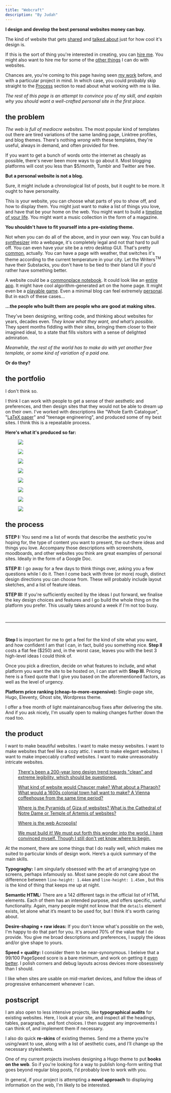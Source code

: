 ```yaml
---
title: "Webcraft"
description: "By Judah"
---
```


**I design and develop the best personal websites money can buy.**

The kind of website that gets [shared](https://twitter.com/freeshreeda/status/1668389564799504386) and [talked about](https://twitter.com/ungatedcreative/status/1668442076407644161) just for how cool it's design is. 

If this is the sort of thing you're interested in creating, you can [hire me](https://twitter.com/joodaloop). You might also want to hire me for some of the [other things](#postscript) I can do with websites. 

Chances are, you're coming to this page having seen [my work](#the-portfolio) before, and with a particular project in mind. In which case, you could probably skip straight to the [Process](#the-process) section to read about what working with me is like. 

_The rest of this page is an attempt to convince you of my skill, and explain why you should want a well-crafted personal site in the first place._

## the problem

*The web is full of mediocre websites.* The most popular kind of templates out there are tired variations of the same landing page, Linktree profiles, and blog themes. There's nothing *wrong* with these templates, they're useful, always in demand, and often provided for free. 

If you want to get a bunch of words onto the internet as cheaply as possible, there's never been more ways to go about it. Most blogging platforms will cost you less than $5/month, Tumblr and Twitter are free. 


**But a personal website is not a blog.**

Sure, it might include a chronological list of posts, but it ought to be more. It ought to have personality. 

This is your website, you can choose what parts of you to show off, and how to display them. You might just want to make a list of things you love, and have that be your home on the web. You might want to build a [timeline of your life](https://colly.com/). You might want a music collection in the form of a magazine.  


**You shouldn't have to fit yourself into a pre-existing theme.**

Not when you can do all of the above, and in your own way. You can build a [synthesizer](https://brandnewbox.com/inthestacks/) into a webpage, it's completely legal and not that hard to pull off. You can even have your site be a retro desktop GUI. That's pretty [common](https://github.com/syxanash/syxanash.github.io/blob/development/src/resources/remote-desktops.json), actually. You can have a page with weather, that switches it's theme according to the current temperature in your city. Let the Writers<sup>TM</sup> have their Substacks, you don't have to be tied to their bland UI if you'd rather have	 something better. 

A website could be a [commonplace notebook](https://piperhaywood.com/). It could look like an [entire app](https://brianlovin.com/). It might have cool algorithm-generated art on the home page. It might even be a [playable game](https://nateparrott.com/). Even a minimal blog can feel extremely [personal](https://manuelmoreale.com/). But in each of these cases...

**…the people who built them are people who are good at making sites.** 

They’ve been designing, writing code, and thinking about websites for years, decades even. T*hey know what they want, and what’s possible.* They spent months fiddling with their sites, bringing them closer to their imagined ideal, to a state that fills visitors with a sense of delighted admiration.

*Meanwhile, the rest of the world has to make do with yet another free template, or some kind of variation of a paid one.*

**Or do they?**


## the portfolio

I don't think so. 

I think I can work with people to get a sense of their aesthetic and preferences, and then design sites that they would not be able to dream up on their own. I've worked with descriptions like "Whole Earth Catalogue", "[LaTeX paper](https://twitter.com/joodaloop/status/1654565087439380480)" and "teenage engineering", and produced some of my best sites. I think this is a repeatable process.

**Here's what it's produced so far:**

<div class=portfolio>
            <figure class=broad>
                <a href="https://atroyn.netlify.app"> <img src=/media/anton-2.jpg> </a>
            </figure>
            <figure class=broad>
                <a href="https://atroyn.netlify.app"> <img style="filter: brightness(106%)" src=/media/anton-1.jpg> </a>
            </figure>
            <figure class=broad>
                <a href="https://pradyu.netlfiy.app"> <img src=/media/pradyu-1.jpg> </a>
            </figure>
            <figure class=broad>
                <a href="https://joodaloop.com"> <img src=/media/joodaloop-2.jpg> </a>
            </figure>
             <figure class=broad>
                <a href="https://shreedasegan.com"> <img src=/media/shreeda-1.jpg> </a>
            </figure>
            <figure class=broad>
               <a href="https://v1.joodaloop.com"> <img src=/media/joodaloop-4.jpg> </a>
            </figure>
            <figure class=broad>
               <a href="https://gapat.io"> <img src=/media/gapat-1.jpg> </a>
            </figure>
            <figure class=broad>
               <a href="https://shreedasegan.com"> <img src=/media/shreeda-2.jpg> </a>
            </figure>
        </div>	

## the process

**STEP I:** You send me a list of words that describe the aesthetic you’re hoping for, the type of content you want to present, the out-there ideas and things you love. Accompany those descriptions with screenshots, moodboards, and other websites you think are great examples of personal sites. Ideally in the form of a Google Doc.

**STEP II:** I go away for a few days to think things over, asking you a few questions while I do it. Then I come back with three (or more) rough, distinct design directions you can choose from. These will probably include layout sketches, and a list of feature ideas. 

**STEP III:** If you're sufficiently excited by the ideas I put forward, we finalise the key design choices and features and I go build the whole thing on the platform you prefer. This usually takes around a week if I'm not too busy.

<br>

---

<br>

**Step I** is important for me to get a feel for the kind of site what you want, and how confident I am that I can, in fact, build you something nice. **Step II** costs a flat fee ($250) and, in the worst case, leaves you with the best 3 high-level ideas I could think of. 

Once you pick a direction, decide on what features to include, and what platform you want the site to be hosted on, I can start with **Step III**. Pricing here is a fixed quote that I give you based on the aforementioned factors, as well as the level of urgency. 

**Platform price ranking (cheap-to-more-expensive):** Single-page site, Hugo, Eleventy, Ghost site, Wordpress theme.

I offer a free month of light maintainance/bug fixes after delivering the site. And if you ask nicely, I'm usually open to making changes further down the road too.

## the product

I want to make beautiful websites. I want to make messy websites. I want to make websites that feel like a cozy attic. I want to make elegant websites. I want to make impeccably crafted websites. I want to make unreasonably intricate websites. 

<blockquote>
	<a href="https://twitter.com/simonsarris/status/1558083935208448000"><p>There's been a 200-year long design trend towards "clean" and extreme legibility, which should be questioned.</p>
	<p>What kind of website would Chaucer make? What about a Pharaoh? What would a 1600s colonial town hall want to make? A Vienna coffeehouse from the same time period?</p>
	<p> Where is the Pyramids of Giza of websites? What is the Cathedral of Notre Dame or Temple of Artemis of websites?</p>
	<p>Where is the web Acropolis!</p>
	<p>We must build it! We must put forth this wonder into the world. I have convinced myself. Though I still don't yet know where to begin.</p></a>
</blockquote>

At the moment, there are some things that I do really well, which makes me suited to particular kinds of design work. Here’s a quick summary of the main skills.

**Typograghy:** I am singularly obsessed with the art of arranging type on screens, perhaps infamously so. Most sane people do not care about the difference between ` line-height: 1.44em ` and ` line-height: 1.45em ` , but this is the kind of thing that keeps me up at night. 

**Semantic HTML:** There are a 142 different tags in the official list of HTML elements. Each of them has an intended purpose, and offers specific, useful functionality. Again, many people might not know that the `details` element exists, let alone what it’s meant to be used for, but I think it's worth caring about.

**Desire-shaping + raw ideas:** If you don't know what's possible on the web, I'm happy to do that part for you. It's around 70% of the value that I do provide. You give me broad descriptions and preferences, I supply the ideas and/or give shape to yours.

**Speed + quality:** I consider them to be near-synonymous. I beleive that a 99/100 PageSpeed score is a bare minimum, and work on getting it [even better](https://twitter.com/joodaloop/status/1655923954790416392?s=20). I polish corners and debug layouts across devices more obsessively than I should. 

I like when sites are usable on mid-market devices, and follow the ideas of progressive enhancement whenever I can. 


## postscript

I am also open to less intensive projects, like **typographical audits** for existing websites. Here, I look at your site, and inspect all the headings, tables, paragraphs, and font choices. I then suggest any improvements I can think of, and implement them if necessary. 

I also do quick **re-skins** of existing themes. Send me a theme you’re using/want to use, along with a list of aesthetic cues, and I’ll change up the necessary stylesheets. 

One of my current projects involves designing a Hugo theme to put **books on the web**. So if you're looking for a way to publish long-form writing that goes beyond regular blog posts, I'd probably love to work with you. 

In general, if your project is attempting a **novel approach** to displaying information on the web, I'm likely to be interested.


